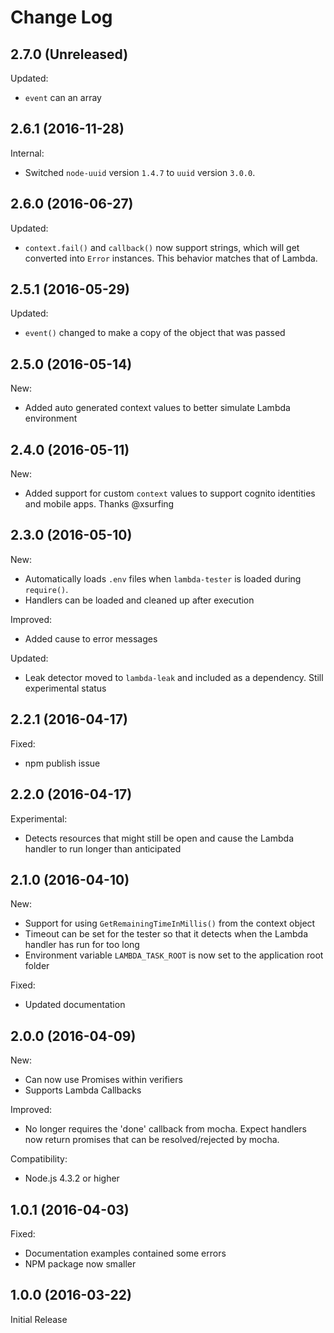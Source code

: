 # Change Log

## 2.7.0 (Unreleased)

Updated:

* `event` can an array


## 2.6.1 (2016-11-28)

Internal:

* Switched `node-uuid` version `1.4.7` to `uuid` version `3.0.0`.

## 2.6.0 (2016-06-27)

Updated:

* `context.fail()` and `callback()` now support strings, which will get converted into `Error` instances. This behavior matches
that of Lambda.

## 2.5.1 (2016-05-29)

Updated:

* `event()` changed to make a copy of the object that was passed

## 2.5.0 (2016-05-14)

New:

* Added auto generated context values to better simulate Lambda environment

## 2.4.0 (2016-05-11)

New:

* Added support for custom `context` values to support cognito identities and mobile apps. Thanks @xsurfing

## 2.3.0 (2016-05-10)

New:

* Automatically loads `.env` files when `lambda-tester` is loaded during `require()`.
* Handlers can be loaded and cleaned up after execution

Improved:

* Added cause to error messages

Updated:

* Leak detector moved to `lambda-leak` and included as a dependency. Still experimental status

## 2.2.1 (2016-04-17)

Fixed:

 * npm publish issue

## 2.2.0 (2016-04-17)

Experimental:

* Detects resources that might still be open and cause the Lambda handler to run longer than anticipated

## 2.1.0 (2016-04-10)

New:

* Support for using `GetRemainingTimeInMillis()` from the context object
* Timeout can be set for the tester so that it detects when the Lambda handler has run for too long
* Environment variable `LAMBDA_TASK_ROOT` is now set to the application root folder

Fixed:

* Updated documentation


## 2.0.0 (2016-04-09)

New:

* Can now use Promises within verifiers
* Supports Lambda Callbacks

Improved:

* No longer requires the 'done' callback from mocha. Expect handlers now return promises that can be resolved/rejected by mocha.

Compatibility:

* Node.js 4.3.2 or higher

## 1.0.1 (2016-04-03)

Fixed:

* Documentation examples contained some errors
* NPM package now smaller

## 1.0.0 (2016-03-22)

Initial Release
